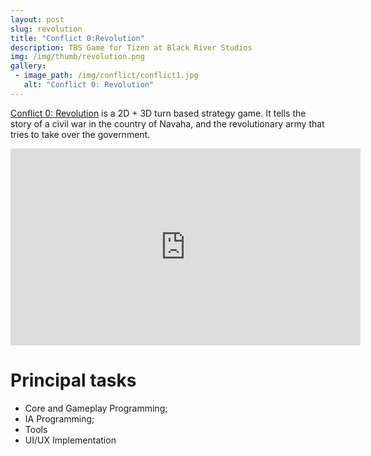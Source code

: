 ```yaml
---
layout: post
slug: revolution
title: "Conflict 0:Revolution"
description: TBS Game for Tizen at Black River Studios
img: /img/thumb/revolution.png
gallery:
 - image_path: /img/conflict/conflict1.jpg
   alt: "Conflict 0: Revolution"
---
```


[Conflict 0: Revolution](http://www.tizenstore.com/main/getDetail.as?Id=net.BlackRiverStudios.Revolution) is a 2D + 3D turn based strategy game. It tells the story of a civil war in the country of Navaha, and the revolutionary army that tries to take over the government.

<p style="text-align:center"><iframe width="560" height="315" src="https://www.youtube.com/embed/3n5Uk2klJro" frameborder="0" allow="autoplay; encrypted-media" allowfullscreen></iframe></p>

# Principal tasks
- Core and Gameplay Programming;
- IA Programming;
- Tools
- UI/UX Implementation
